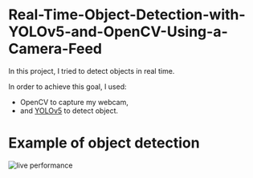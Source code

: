 # Real-Time-Object-Detection-with-YOLOv5-and-OpenCV-Using-a-Camera-Feed


In this project, I tried to detect objects in real time.

In order to achieve this goal, I used:
  - OpenCV to capture my webcam,
  - and [YOLOv5](https://github.com/ultralytics/yolov5) to detect object.

# Example of object detection
![live performance](https://github.com/Roodraps/Real-Time-Object-Detection-with-YOLOv5-and-OpenCV-Using-a-Camera-Feed/assets/113835698/04fddac1-b5d5-4b2e-bfc5-fe3ac6be0183)

